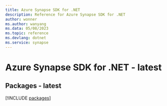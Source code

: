 ```yaml
---
title: Azure Synapse SDK for .NET
description: Reference for Azure Synapse SDK for .NET
author: wonner
ms.author: wanyang
ms.data: 05/08/2023
ms.topic: reference
ms.devlang: dotnet
ms.service: synapse
---
```

# Azure Synapse SDK for .NET - latest
## Packages - latest
[!INCLUDE [packages](synapse-index.md)]
